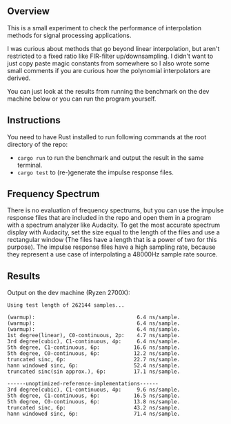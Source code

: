 ## Overview
This is a small experiment to check the performance of interpolation methods for signal processing applications.

I was curious about methods that go beyond linear interpolation, but aren't restricted to a fixed ratio like FIR-filter up/downsampling. I didn't want to just copy paste magic constants from somewhere so I also wrote some small comments if you are curious how the polynomial interpolators are derived.

You can just look at the results from running the benchmark on the dev machine below or you can run the program yourself.

## Instructions
You need to have Rust installed to run following commands at the root directory of the repo:
* `cargo run` to run the benchmark and output the result in the same terminal.
* `cargo test` to (re-)generate the impulse response files.

## Frequency Spectrum
There is no evaluation of frequency spectrums, but you can use the impulse response files that are included in the repo and open them in a program with a spectrum analyzer like Audacity. To get the most accurate spectrum display with Audacity, set the size equal to the length of the files and use a rectangular window (The files have a length that is a power of two for this purpose).
The impulse response files have a high sampling rate, because they represent a use case of interpolating a 48000Hz sample rate source.

## Results
Output on the dev machine (Ryzen 2700X):
```
Using test length of 262144 samples...

(warmup):                                 6.4 ns/sample.
(warmup):                                 6.4 ns/sample.
(warmup):                                 6.4 ns/sample.
1st degree(linear), C0-continuous, 2p:    4.7 ns/sample.
3rd degree(cubic), C1-continuous, 4p:     6.4 ns/sample.
5th degree, C1-continuous, 6p:           16.6 ns/sample.
5th degree, C0-continuous, 6p:           12.2 ns/sample.
truncated sinc, 6p:                      22.7 ns/sample.
hann windowed sinc, 6p:                  52.4 ns/sample.
truncated sinc(sin approx.), 6p:         17.1 ns/sample.

------unoptimized-reference-implementations------
3rd degree(cubic), C1-continuous, 4p:     9.6 ns/sample.
5th degree, C1-continuous, 6p:           16.5 ns/sample.
5th degree, C0-continuous, 6p:           13.8 ns/sample.
truncated sinc, 6p:                      43.2 ns/sample.
hann windowed sinc, 6p:                  71.4 ns/sample.
```


